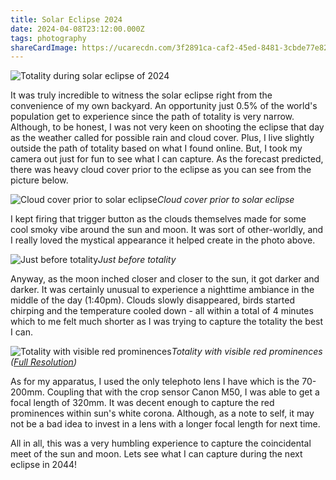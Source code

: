 ```yaml
---
title: Solar Eclipse 2024
date: 2024-04-08T23:12:00.000Z
tags: photography
shareCardImage: https://ucarecdn.com/3f2891ca-caf2-45ed-8481-3cbde77e8213/-/format/auto/-/quality/normal/-/stretch/off/-/resize/640x/
---
```


![Totality during solar eclipse of 2024](https://ucarecdn.com/3f2891ca-caf2-45ed-8481-3cbde77e8213/-/format/auto/-/quality/normal/-/stretch/off/-/resize/1280x/)

It was truly incredible to witness the solar eclipse right from the convenience of my own backyard. An opportunity just 0.5% of the world's population get to experience since the path of totality is very narrow. Although, to be honest, I was not very keen on shooting the eclipse that day as the weather called for possible rain and cloud cover. Plus, I live slightly outside the path of totality based on what I found online. But, I took my camera out just for fun to see what I can capture. As the forecast predicted, there was heavy cloud cover prior to the eclipse as you can see from the picture below.

![Cloud cover prior to solar eclipse](https://ucarecdn.com/6546bcf8-66ec-46cc-8edb-7b0644c145e2/-/format/auto/-/quality/normal/-/stretch/off/-/resize/1280x/)_Cloud cover prior to solar eclipse_

I kept firing that trigger button as the clouds themselves made for some cool smoky vibe around the sun and moon. It was sort of other-worldly, and I really loved the mystical appearance it helped create in the photo above.

![Just before totality](https://ucarecdn.com/a0bc3bb2-ad21-45a3-9917-5473385a9784/-/format/auto/-/quality/normal/-/stretch/off/-/resize/1280x/)_Just before totality_

Anyway, as the moon inched closer and closer to the sun, it got darker and darker. It was certainly unusual to experience a nighttime ambiance in the middle of the day (1:40pm). Clouds slowly disappeared, birds started chirping and the temperature cooled down - all within a total of 4 minutes which to me felt much shorter as I was trying to capture the totality the best I can.

![Totality with visible red prominences](https://ucarecdn.com/4dc1d745-aa73-40cf-945c-1327882310a9/-/format/auto/-/quality/normal/-/stretch/off/-/resize/1280x/)_Totality with visible red prominences ([Full Resolution](https://ucarecdn.com/4dc1d745-aa73-40cf-945c-1327882310a9/-/format/auto/-/quality/best/-/resize/2048x/))_

As for my apparatus, I used the only telephoto lens I have which is the 70-200mm. Coupling that with the crop sensor Canon M50, I was able to get a focal length of 320mm. It was decent enough to capture the red prominences within sun's white corona. Although, as a note to self, it may not be a bad idea to invest in a lens with a longer focal length for next time.

All in all, this was a very humbling experience to capture the coincidental meet of the sun and moon. Lets see what I can capture during the next eclipse in 2044!

